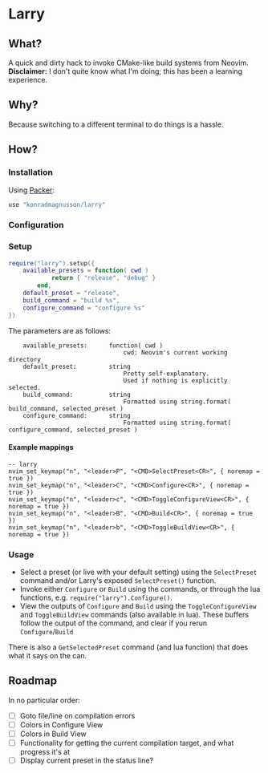 # Larry
## What?
A quick and dirty hack to invoke CMake-like build systems from Neovim.   
**Disclaimer:** I don't quite know what I'm doing; this has been a learning experience.

## Why?
Because switching to a different terminal to do things is a hassle.

## How?
### Installation
Using [Packer](https://github.com/wbthomason/packer.nvim):   
```lua
use "konradmagnusson/larry"
```

### Configuration
### Setup
```lua
require("larry").setup({
    available_presets = function( cwd )
            return { "release", "debug" }
        end,
    default_preset = "release",
    build_command = "build %s",
    configure_command = "configure %s"
})
```
The parameters are as follows:
```
    available_presets:      function( cwd )
                                cwd: Neovim's current working directory
    default_preset:         string
                                Pretty self-explanatory.
                                Used if nothing is explicitly selected.
    build_command:          string
                                Formatted using string.format( build_command, selected_preset )
    configure_command:      string
                                Formatted using string.format( configure_command, selected_preset )
```

#### Example mappings
```
-- larry
nvim_set_keymap("n", "<leader>P", "<CMD>SelectPreset<CR>", { noremap = true })
nvim_set_keymap("n", "<leader>C", "<CMD>Configure<CR>", { noremap = true })
nvim_set_keymap("n", "<leader>c", "<CMD>ToggleConfigureView<CR>", { noremap = true })
nvim_set_keymap("n", "<leader>B", "<CMD>Build<CR>", { noremap = true })
nvim_set_keymap("n", "<leader>b", "<CMD>ToggleBuildView<CR>", { noremap = true })
```

### Usage
* Select a preset (or live with your default setting) using the `SelectPreset` command and/or Larry's exposed `SelectPreset()` function.
* Invoke either `Configure` or `Build` using the commands, or through the lua functions, e.g. `require("larry").Configure()`.
* View the outputs of `Configure` and `Build` using the `ToggleConfigureView` and `ToggleBuildView` commands (also available in lua). These buffers follow the output of the command, and clear if you rerun `Configure`/`Build`

There is also a `GetSelectedPreset` command (and lua function) that does what it says on the can.


## Roadmap

In no particular order:

- [ ] Goto file/line on compilation errors   
- [ ] Colors in Configure View   
- [ ] Colors in Build View   
- [ ] Functionality for getting the current compilation target, and what progress it's at   
- [ ] Display current preset in the status line?   
